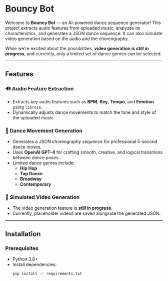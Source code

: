 # Bouncy Bot

Welcome to **Bouncy Bot** — an AI-powered dance sequence generator! This project extracts audio features from uploaded music, analyzes its characteristics, and generates a JSON dance sequence. It can also simulate video generation based on the audio and the choreography.

While we're excited about the possibilities, **video generation is still in progress**, and currently, only a limited set of dance genres can be selected.

---

## Features

### 🔊 Audio Feature Extraction
- Extracts key audio features such as **BPM**, **Key**, **Tempo**, and **Emotion** using `librosa`.
- Dynamically adjusts dance movements to match the tone and style of the uploaded music.

### 🕺 Dance Movement Generation
- Generates a JSON choreography sequence for professional 5-second dance moves.
- Uses **OpenAI GPT-4** for crafting smooth, creative, and logical transitions between dance poses.
- Limited dance genres include:
  - **Hip Hop**
  - **Tap Dance**
  - **Broadway**
  - **Contemporary**

### 🎥 Simulated Video Generation
- The video generation feature is **still in progress**.
- Currently, placeholder videos are saved alongside the generated JSON.

---

## Installation

### Prerequisites
- Python 3.8+
- Install dependencies:
  ```bash
  pip install -r requirements.txt

